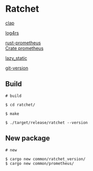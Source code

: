 # Ratchet

[clap](https://github.com/clap-rs/clap)

[log4rs](https://github.com/estk/log4rs)

[rust-prometheus](https://github.com/tikv/rust-prometheus)  
[Crate prometheus](https://docs.rs/prometheus/0.11.0/prometheus/index.html)  

[lazy_static](https://docs.rs/lazy_static/1.4.0/lazy_static/)

[git-version](https://github.com/fusion-engineering/rust-git-version)

## Build

``` plain
# build

$ cd ratchet/

$ make

$ ./target/release/ratchet --version
```

## New package

``` plain
# new

$ cargo new common/ratchet_version/
$ cargo new common/prometheus/
```
